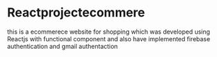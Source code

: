 # Reactprojectecommere
this is a ecommerece website for shopping which was developed using Reactjs with functional component and also have implemented firebase authentication and gmail authentaction

